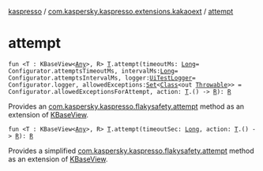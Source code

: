 [kaspresso](../index.md) / [com.kaspersky.kaspresso.extensions.kakaoext](index.md) / [attempt](./attempt.md)

# attempt

`fun <T : KBaseView<`[`Any`](https://kotlinlang.org/api/latest/jvm/stdlib/kotlin/-any/index.html)`>, R> `[`T`](attempt.md#T)`.attempt(timeoutMs: `[`Long`](https://kotlinlang.org/api/latest/jvm/stdlib/kotlin/-long/index.html)` = Configurator.attemptsTimeoutMs, intervalMs: `[`Long`](https://kotlinlang.org/api/latest/jvm/stdlib/kotlin/-long/index.html)` = Configurator.attemptsIntervalMs, logger: `[`UiTestLogger`](../com.kaspersky.kaspresso.logger/-ui-test-logger/index.md)` = Configurator.logger, allowedExceptions: `[`Set`](https://kotlinlang.org/api/latest/jvm/stdlib/kotlin.collections/-set/index.html)`<`[`Class`](https://developer.android.com/reference/java/lang/Class.html)`<out `[`Throwable`](https://kotlinlang.org/api/latest/jvm/stdlib/kotlin/-throwable/index.html)`>> = Configurator.allowedExceptionsForAttempt, action: `[`T`](attempt.md#T)`.() -> `[`R`](attempt.md#R)`): `[`R`](attempt.md#R)

Provides an [com.kaspersky.kaspresso.flakysafety.attempt](../com.kaspersky.kaspresso.flakysafety/attempt.md) method as an extension of [KBaseView](#).

`fun <T : KBaseView<`[`Any`](https://kotlinlang.org/api/latest/jvm/stdlib/kotlin/-any/index.html)`>, R> `[`T`](attempt.md#T)`.attempt(timeoutSec: `[`Long`](https://kotlinlang.org/api/latest/jvm/stdlib/kotlin/-long/index.html)`, action: `[`T`](attempt.md#T)`.() -> `[`R`](attempt.md#R)`): `[`R`](attempt.md#R)

Provides a simplified [com.kaspersky.kaspresso.flakysafety.attempt](../com.kaspersky.kaspresso.flakysafety/attempt.md) method as an extension of [KBaseView](#).

